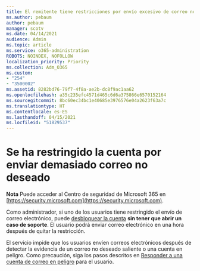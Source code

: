 ```yaml
---
title: El remitente tiene restricciones por envío excesivo de correo no deseado
ms.author: pebaum
author: pebaum
manager: scotv
ms.date: 04/14/2021
audience: Admin
ms.topic: article
ms.service: o365-administration
ROBOTS: NOINDEX, NOFOLLOW
localization_priority: Priority
ms.collection: Adm_O365
ms.custom:
- "254"
- "3500002"
ms.assetid: 8282bd76-79f7-4f8a-ae2b-dc8f9ac1aa62
ms.openlocfilehash: a35c235efc4571d465c6d6a375866e6570152164
ms.sourcegitcommit: 8bc60ec34bc1e40685e3976576e04a2623f63a7c
ms.translationtype: HT
ms.contentlocale: es-ES
ms.lasthandoff: 04/15/2021
ms.locfileid: "51829537"
---
```

# <a name="account-is-restricted-for-sending-too-much-spam"></a>Se ha restringido la cuenta por enviar demasiado correo no deseado

**Nota** Puede acceder al Centro de seguridad de Microsoft 365 en [https://security.microsoft.com](https://security.microsoft.com).

Como administrador, si uno de los usuarios tiene restringido el envío de correo electrónico, puede [desbloquear la cuenta](https://security.microsoft.com/?hash=/restrictedusers) **sin tener que abrir un caso de soporte**. El usuario podrá enviar correo electrónico en una hora después de quitar la restricción.

El servicio impide que los usuarios envíen correos electrónicos después de detectar la evidencia de un correo no deseado saliente o una cuenta en peligro. Como precaución, siga los pasos descritos en [Responder a una cuenta de correo en peligro](https://docs.microsoft.com/microsoft-365/security/office-365-security/responding-to-a-compromised-email-account) para el usuario.
